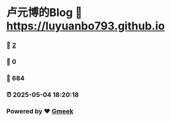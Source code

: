 # 卢元博的Blog :link: https://luyuanbo793.github.io 
### :page_facing_up: [2](https://luyuanbo793.github.io/tag.html) 
### :speech_balloon: 0 
### :hibiscus: 684 
### :alarm_clock: 2025-05-04 18:20:18 
### Powered by :heart: [Gmeek](https://github.com/Meekdai/Gmeek)
